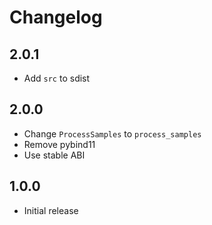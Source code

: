 # Changelog

## 2.0.1

- Add `src` to sdist

## 2.0.0

- Change `ProcessSamples` to `process_samples`
- Remove pybind11
- Use stable ABI

## 1.0.0

- Initial release
